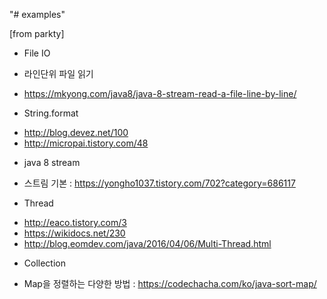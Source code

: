 "# examples" 


[from parkty]

* File IO
- 라인단위 파일 읽기 
+ https://mkyong.com/java8/java-8-stream-read-a-file-line-by-line/

* String.format
+ http://blog.devez.net/100
+ http://micropai.tistory.com/48

* java 8 stream
- 스트림 기본 : https://yongho1037.tistory.com/702?category=686117

* Thread
+ http://eaco.tistory.com/3<BR>
+ https://wikidocs.net/230
+ http://blog.eomdev.com/java/2016/04/06/Multi-Thread.html

* Collection
- Map을 정렬하는 다양한 방법 : https://codechacha.com/ko/java-sort-map/
